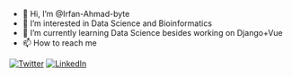- 👋 Hi, I’m @Irfan-Ahmad-byte
- 👀 I’m interested in Data Science and Bioinformatics
- 🌱 I’m currently learning Data Science besides working on Django+Vue
- 📫 How to reach me 

 [![Twitter][1.2]][1]
 [![LinkedIn][2.2]][2]
 
 [1.2]: http://i.imgur.com/wWzX9uB.png (twitter icon without padding)
[2.2]: https://raw.githubusercontent.com/MartinHeinz/MartinHeinz/master/linkedin-3-16.png (LinkedIn icon without padding)

[1]: https://twitter.com/IrfanAhmad1707
[2]: www.linkedin.com/in/irfanaahmad-1707

<!---
Irfan-Ahmad-byte/Irfan-Ahmad-byte is a ✨ special ✨ repository because its `README.md` (this file) appears on your GitHub profile.
You can click the Preview link to take a look at your changes.
--->
